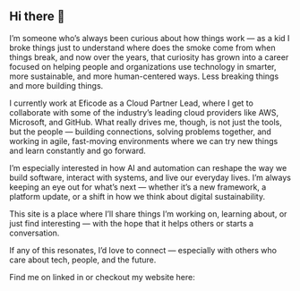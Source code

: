 ## Hi there 👋

I’m someone who’s always been curious about how things work — as a kid I broke things just to understand where does the smoke come from when things break, and now over the years, that curiosity has grown into a career focused on helping people and organizations use technology in smarter, more sustainable, and more human-centered ways. Less breaking things and more building things.

I currently work at Eficode as a Cloud Partner Lead, where I get to collaborate with some of the industry’s leading cloud providers like AWS, Microsoft, and GitHub. What really drives me, though, is not just the tools, but the people — building connections, solving problems together, and working in agile, fast-moving environments where we can try new things and learn constantly and go forward.

I’m especially interested in how AI and automation can reshape the way we build software, interact with systems, and live our everyday lives. I’m always keeping an eye out for what’s next — whether it’s a new framework, a platform update, or a shift in how we think about digital sustainability.

This site is a place where I’ll share things I’m working on, learning about, or just find interesting — with the hope that it helps others or starts a conversation.

If any of this resonates, I’d love to connect — especially with others who care about tech, people, and the future.

Find me on linked in or checkout my website here: 


<!--
**MiskaB/MiskaB** is a ✨ _special_ ✨ repository because its `README.md` (this file) appears on your GitHub profile.

Here are some ideas to get you started:

- 🔭 I’m currently working on ...
- 🌱 I’m currently learning ...
- 👯 I’m looking to collaborate on ...
- 🤔 I’m looking for help with ...
- 💬 Ask me about ...
- 📫 How to reach me: ...
- 😄 Pronouns: ...
- ⚡ Fun fact: ...
-->
